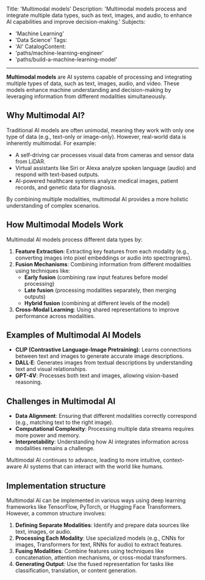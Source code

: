 Title: 'Multimodal models'
Description: 'Multimodal models process and integrate multiple data types, such as text, images, and audio, to enhance AI capabilities and improve decision-making.'
Subjects:
- 'Machine Learning'
- 'Data Science'
Tags:
- 'AI'
CatalogContent:
- 'paths/machine-learning-engineer'
- 'paths/build-a-machine-learning-model'
---

**Multimodal models** are AI systems capable of processing and integrating multiple types of data, such as text, images, audio, and video. These models enhance machine understanding and decision-making by leveraging information from different modalities simultaneously.

## Why Multimodal AI?

Traditional AI models are often unimodal, meaning they work with only one type of data (e.g., text-only or image-only). However, real-world data is inherently multimodal. For example:

- A self-driving car processes visual data from cameras and sensor data from LiDAR.
- Virtual assistants like Siri or Alexa analyze spoken language (audio) and respond with text-based outputs.
- AI-powered healthcare systems analyze medical images, patient records, and genetic data for diagnosis.

By combining multiple modalities, multimodal AI provides a more holistic understanding of complex scenarios.

## How Multimodal Models Work

Multimodal AI models process different data types by:

1. **Feature Extraction**: Extracting key features from each modality (e.g., converting images into pixel embeddings or audio into spectrograms).
2. **Fusion Mechanisms**: Combining information from different modalities using techniques like:
   - **Early fusion** (combining raw input features before model processing)
   - **Late fusion** (processing modalities separately, then merging outputs)
   - **Hybrid fusion** (combining at different levels of the model)
3. **Cross-Modal Learning**: Using shared representations to improve performance across modalities.

## Examples of Multimodal AI Models

- **CLIP (Contrastive Language-Image Pretraining)**: Learns connections between text and images to generate accurate image descriptions.
- **DALL·E**: Generates images from textual descriptions by understanding text and visual relationships.
- **GPT-4V**: Processes both text and images, allowing vision-based reasoning.

## Challenges in Multimodal AI

- **Data Alignment**: Ensuring that different modalities correctly correspond (e.g., matching text to the right image).
- **Computational Complexity**: Processing multiple data streams requires more power and memory.
- **Interpretability**: Understanding how AI integrates information across modalities remains a challenge.

Multimodal AI continues to advance, leading to more intuitive, context-aware AI systems that can interact with the world like humans.

## Implementation structure

Multimodal AI can be implemented in various ways using deep learning frameworks like TensorFlow, PyTorch, or Hugging Face Transformers. However, a common structure involves:

1. **Defining Separate Modalities**: Identify and prepare data sources like text, images, or audio.
2. **Processing Each Modality**: Use specialized models (e.g., CNNs for images, Transformers for text, RNNs for audio) to extract features.
3. **Fusing Modalities**: Combine features using techniques like concatenation, attention mechanisms, or cross-modal transformers.
4. **Generating Output**: Use the fused representation for tasks like classification, translation, or content generation.

